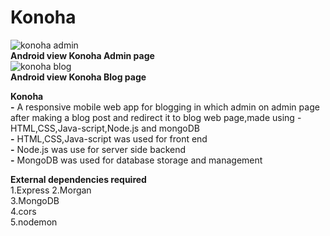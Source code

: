 # Konoha    
![konoha admin](https://user-images.githubusercontent.com/37223519/80034940-cd60db00-850c-11ea-93ca-bd16c9301fcd.PNG)  
**Android view Konoha Admin page**      
![konoha blog](https://user-images.githubusercontent.com/37223519/80035108-11ec7680-850d-11ea-925a-946830d1ea07.PNG)  
**Android view Konoha Blog page**  
       
**Konoha**  
**-** A responsive mobile web app for blogging in which admin on admin page after making a blog post and redirect it to blog web page,made using -HTML,CSS,Java-script,Node.js and mongoDB  
**-** HTML,CSS,Java-script was used for front end  
**-** Node.js was use for server side backend  
**-** MongoDB was used for database storage and management    

**External  dependencies required**  
1.Express
2.Morgan  
3.MongoDB  
4.cors  
5.nodemon  
